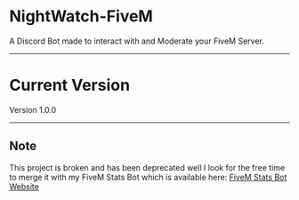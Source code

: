 # NightWatch-FiveM
A Discord Bot made to interact with and Moderate your FiveM Server.

---

# Current Version
Version 1.0.0

---
 
## Note

This project is broken and has been deprecated well I look for the free time to merge it with my FiveM Stats Bot which is available here: [FiveM Stats Bot Website](https://statsbot.toxicdev.me)
